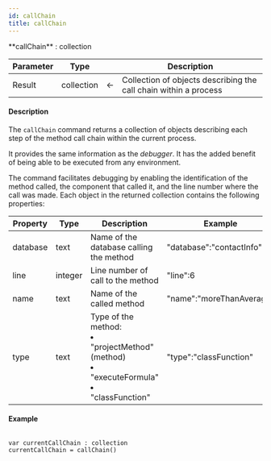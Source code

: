 ```yaml
---
id: callChain
title: callChain
---
```



<!-- REF #_command_.callChain.Syntax -->**callChain** : collection<!-- END REF -->

<!-- REF #_command_.callChain.Params -->
|Parameter|Type||Description|
|---------|--- |:---:|------|
|Result|collection|<-|Collection of objects describing the call chain within a process|
<!-- END REF -->


#### Description

The `callChain` command <!-- REF #_command_.callChain.Summary -->returns a collection of objects describing each step of the method call chain within the current process<!-- END REF -->.

It provides the same information as the *debugger*. It has the added benefit of being able to be executed from any environment.

The command facilitates debugging by enabling the identification of the method called, the component that called it, and the line number where the call was made. Each object in the returned collection contains the following properties:

|Property|Type|Description|Example|
|---|----|----|----|
|database|text|Name of the database calling the method|"database":"contactInfo"|
|line|integer|Line number of call to the method|"line":6|
|name|text|Name of the called method|"name":"moreThanAverage"|
|type|text|Type of the method:<li>"projectMethod" (method)</li><li>"executeFormula"</li><li>"classFunction"</li>|"type":"classFunction"|


#### Example

```qs

var currentCallChain : collection
currentCallChain = callChain()

```
